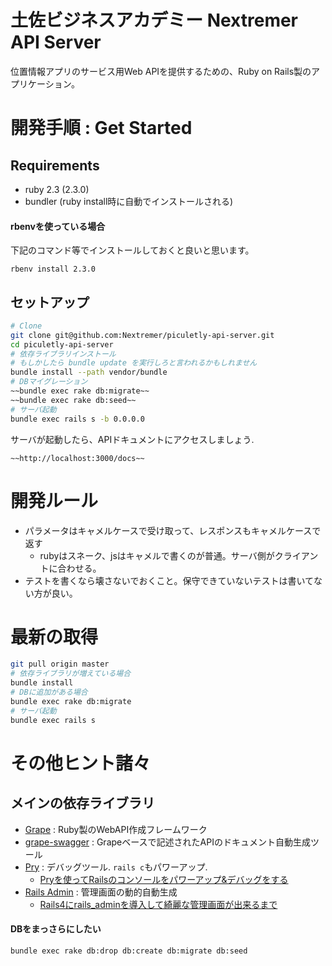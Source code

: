 
# 土佐ビジネスアカデミー Nextremer API Server

位置情報アプリのサービス用Web APIを提供するための、Ruby on Rails製のアプリケーション。



# 開発手順 : Get Started

## Requirements

* ruby 2.3 (2.3.0)
* bundler (ruby install時に自動でインストールされる)

#### rbenvを使っている場合

下記のコマンド等でインストールしておくと良いと思います。

```
rbenv install 2.3.0
```

## セットアップ

```bash
# Clone
git clone git@github.com:Nextremer/piculetly-api-server.git
cd piculetly-api-server
# 依存ライブラリインストール
# もしかしたら bundle update を実行しろと言われるかもしれません
bundle install --path vendor/bundle 
# DBマイグレーション
~~bundle exec rake db:migrate~~
~~bundle exec rake db:seed~~
# サーバ起動
bundle exec rails s -b 0.0.0.0
```

サーバが起動したら、APIドキュメントにアクセスしましょう.

```
~~http://localhost:3000/docs~~
```

# 開発ルール

* パラメータはキャメルケースで受け取って、レスポンスもキャメルケースで返す
    * rubyはスネーク、jsはキャメルで書くのが普通。サーバ側がクライアントに合わせる。
* テストを書くなら壊さないでおくこと。保守できていないテストは書いてない方が良い。

# 最新の取得

```bash
git pull origin master
# 依存ライブラリが増えている場合
bundle install
# DBに追加がある場合
bundle exec rake db:migrate
# サーバ起動
bundle exec rails s
```


# その他ヒント諸々

## メインの依存ライブラリ

* [Grape](https://github.com/intridea/grape) : Ruby製のWebAPI作成フレームワーク
* [grape-swagger](https://github.com/tim-vandecasteele/grape-swagger) : Grapeベースで記述されたAPIのドキュメント自動生成ツール
* [Pry](https://github.com/rweng/pry-rails) : デバッグツール. `rails c`もパワーアップ.
    * [Pryを使ってRailsのコンソールをパワーアップ&デバッグをする](http://ruby-rails.hatenadiary.com/entry/20141024/1414081224)
* [Rails Admin](https://github.com/sferik/rails_admin) : 管理画面の動的自動生成
    * [Rails4にrails_adminを導入して綺麗な管理画面が出来るまで](http://tagamidaiki.com/introduce-rails-admin-to-rails4/)

#### DBをまっさらにしたい

```bash
bundle exec rake db:drop db:create db:migrate db:seed
```